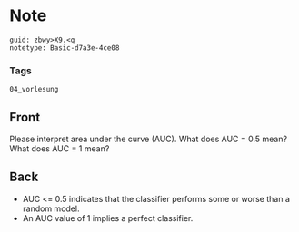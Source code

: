 # Note
```
guid: zbwy>X9.<q
notetype: Basic-d7a3e-4ce08
```

### Tags
```
04_vorlesung
```

## Front
Please interpret area under the curve (AUC). What does AUC = 0.5 mean? What does AUC = 1 mean?

## Back
<div>
  <div>
    <ul>
      <li>AUC <= 0.5 indicates that the classifier performs some
      or worse than a random model.
      <li>An AUC value of 1 implies a perfect classifier.
    </ul>
  </div>
</div>
